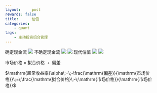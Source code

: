 ```yaml
---
layout:     post
rewards: false
title:      估值
categories:
    - quant
tags:
    - 主动投资组合管理
---
```

确定现金流
![](https://ws2.sinaimg.cn/large/006tNbRwgy1fubo11b170j31b0170aia.jpg)
不确定现金流
![](https://i.loli.net/2018/08/16/5b75446696a6b.png)
![](https://i.loli.net/2018/08/16/5b754482877f6.png)
现代估值
![](https://i.loli.net/2018/08/16/5b754aa0607c7.png)
![](https://i.loli.net/2018/08/16/5b754aed44666.png)


$\mathrm{市场价格}\;=\;\mathrm{拟合价格}\;+{\;\mathrm{偏差}}$

$\mathrm{超常收益率}\alpha\;=\;-\frac{\mathrm{偏差}}{\mathrm{市场价格}}\;=\;\frac{\mathrm{拟合价格}\;-\;\mathrm{市场价格}}{\mathrm{市场价格}}$